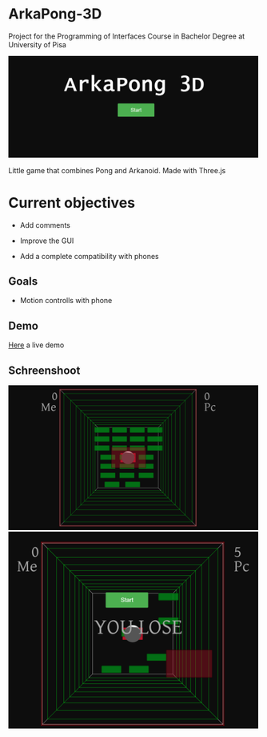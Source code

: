 # ArkaPong-3D
Project for the Programming of Interfaces Course in Bachelor Degree at University of Pisa

<img src="images/ArkaPong.png" width="500">

Little game that combines Pong and Arkanoid. Made with Three.js

<h1>Current objectives </h1>
  <p> <ul> <li> Add comments 
  <p> <li> Improve the GUI 
  <p> <li> Add a complete compatibility with phones </ul>
  
 <h2> Goals</h2>
 <p>  <ul > <li>Motion controlls with phone </ul>
  
  <h2>Demo</h2>
  <p><a href="www.gbarreca.com">Here</a> a live demo
  
<h2>Schreenshoot</h1>
<img src="images/ArkaPong2.png" width="500">
<img src="images/ArkaPong4.png" width="500">
